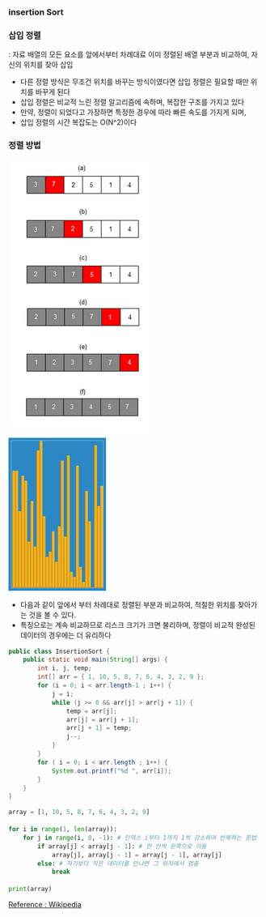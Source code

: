 ### insertion Sort

### 삽입 정렬 
: 자료 배열의 모든 요소를 앞에서부터 차례대료 이미 정렬된 배열 부분과 비교하여, 자신의 위치를 찾아 삽입
- 다른 정렬 방식은 무조건 위치를 바꾸는 방식이였다면 삽입 정렬은 필요할 때만 위치를 바꾸게 된다 
- 삽입 정렬은 비교적 느린 정렬 알고리즘에 속하며, 복잡한 구조를 가지고 있다 
- 만약, 정렬이 되었다고 가장하면 특정한 경우에 따라 빠른 속도를 가지게 되며, 
- 삽입 정렬의 시간 복잡도는 O(N^2)이다 

### 정렬 방법 
![InsertionSort](../../img/algorithm/InsertionSort.png) <br>
![InsertionSort](../../img/algorithm/InsertionSort.gif) <br>
- 다음과 같이 앞에서 부터 차례대로 정렬된 부분과 비교하여, 적절한 위치를 찾아가는 것을 볼 수 있다.
- 특징으로는 계속 비교하므로 리스크 크기가 크면 불리하며, 정렬이 비교적 완성된 데이터의 경우에는 더 유리하다

```java
public class InsertionSort {
	public static void main(String[] args) {
		int i, j, temp;
		int[] arr = { 1, 10, 5, 8, 7, 6, 4, 3, 2, 9 };
		for (i = 0; i < arr.length-1 ; i++) { 
			j = i; 
			while (j >= 0 && arr[j] > arr[j + 1]) {
				temp = arr[j];
				arr[j] = arr[j + 1];
				arr[j + 1] = temp;
				j--; 
			}
		}
		for ( i = 0; i < arr.length ; i++) {
			System.out.printf("%d ", arr[i]);
		}
	}
}
```

```python
array = [1, 10, 5, 8, 7, 6, 4, 3, 2, 9]

for i in range(1, len(array)):
    for j in range(i, 0, -1): # 인덱스 i부터 1까지 1씩 감소하며 반복하는 문법
        if array[j] < array[j - 1]: # 한 칸씩 왼쪽으로 이동
            array[j], array[j - 1] = array[j - 1], array[j]
        else: # 자기보다 작은 데이터를 만나면 그 위치에서 멈춤
            break

print(array)
```

[Reference :  Wikipedia](https://ko.wikipedia.org/wiki/%EC%82%BD%EC%9E%85_%EC%A0%95%EB%A0%AC#JAVA)